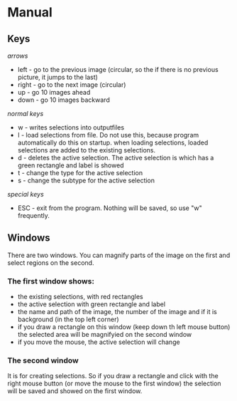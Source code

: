 # Manual

## Keys

*arrows*
* left - go to the previous image (circular, so the if there is no previous picture, it jumps to the last)
* right - go to the next image (circular)
* up - go 10 images ahead
* down - go 10 images backward

*normal keys*
* w - writes selections into outputfiles
* l - load selections from file. Do not use this, because program automatically do this on startup.
    when loading selections, loaded selections are added to the existing selections. 
* d - deletes the active selection. The active selection is which has a green rectangle and label is showed
* t - change the type for the active selection
* s - change the subtype for the active selection

*special keys*
* ESC - exit from the program. Nothing will be saved, so use "w" frequently.

## Windows

There are two windows. You can magnify parts of the image on the first and select regions on the second.

### The first window shows:

* the existing selections, with red rectangles
* the active selection with green rectangle and label
* the name and path of the image, the number of the image and if it is background (in the top left corner)
* if you draw a rectangle on this window (keep down th left mouse button) the selected area will be magnifyied
on the second window 
* if you move the mouse, the active selection will change

### The second window

It is for creating selections. So if you draw a rectangle and click with the right mouse button
(or move the mouse to the first window) the selection will be saved and showed on the first window.
